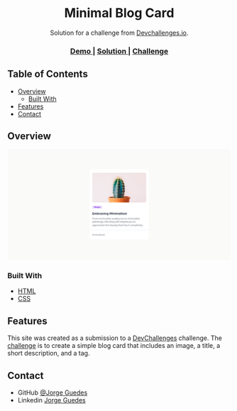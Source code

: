 <h1 align="center">Minimal Blog Card</h1>

<div align="center">
   Solution for a challenge from  <a href="http://devchallenges.io" target="_blank">Devchallenges.io</a>.
</div>

<div align="center">
  <h3>
    <a href="https://dev-minimal-blog-card.netlify.app/">
      Demo
    </a>
    <span> | </span>
    <a href="https://devchallenges.io/solution/8219">
      Solution
    </a>
    <span> | </span>
    <a href="https://devchallenges.io/challenge/27">
      Challenge
    </a>
  </h3>
</div>

<!-- TABLE OF CONTENTS -->

## Table of Contents

- [Overview](#overview)
  - [Built With](#built-with)
- [Features](#features)
- [Contact](#contact)

<!-- OVERVIEW -->

## Overview

![screenshot](./preview/desktop.png)

### Built With

- [HTML](https://developer.mozilla.org/pt-BR/docs/Web/HTML)
- [CSS](https://developer.mozilla.org/pt-BR/docs/Web/CSS)

## Features

This site was created as a submission to a [DevChallenges](https://devchallenges.io/challenges) challenge. The [challenge](https://devchallenges.io/challenge/27) is to create a simple blog card that includes an image, a title, a short description, and a tag.

## Contact

- GitHub [@Jorge Guedes](https://github.com/jorgeguedess)
- Linkedin [Jorge Guedes](www.linkedin.com/in/jorge-guedes-a389b1260)
